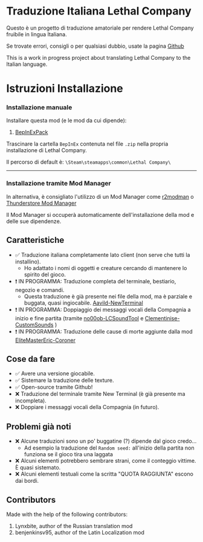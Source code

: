 # Traduzione Italiana Lethal Company

Questo è un progetto di traduzione amatoriale per rendere Lethal Company fruibile in lingua Italiana.

Se trovate errori, consigli o per qualsiasi dubbio, usate la pagina [Github](https://github.com/Macapple96/Traduzione-Lethal-Company)

This is a work in progress project about translating Lethal Company to the Italian language.

# Istruzioni Installazione

### Installazione manuale
Installare questa mod (e le mod da cui dipende):

1. [BepInExPack](https://thunderstore.io/c/lethal-company/p/BepInEx/BepInExPack/)

Trascinare la cartella `BepInEx` contenuta nel file `.zip` nella propria installazione di Lethal Company.

Il percorso di default è: `\Steam\steamapps\common\Lethal Company\`

---

### Installazione tramite Mod Manager

In alternativa, è consigliato l'utilizzo di un Mod Manager come [r2modman](https://thunderstore.io/c/lethal-company/p/ebkr/r2modman/) o [Thunderstore Mod Manager](https://www.overwolf.com/app/Thunderstore-Thunderstore_Mod_Manager)

Il Mod Manager si occuperà automaticamente dell'installazione della mod e delle sue dipendenze.

## Caratteristiche
- ✅ Traduzione italiana completamente lato client (non serve che tutti la installino).
	- Ho adattato i nomi di oggetti e creature cercando di mantenere lo spirito del gioco.
- ❗ IN PROGRAMMA: Traduzione completa del terminale, bestiario, negozio e comandi.
	- Questa traduzione è già presente nei file della mod, ma è parziale e buggata, quasi ingiocabile. [Aavild-NewTerminal](https://thunderstore.io/c/lethal-company/p/Aavild/NewTerminal/)
- ❗ IN PROGRAMMA: Doppiaggio dei messaggi vocali della Compagnia a inizio e fine partita (tramite [no00ob-LCSoundTool](https://thunderstore.io/c/lethal-company/p/no00ob/LCSoundTool/) e [Clementinise-CustomSounds](https://thunderstore.io/c/lethal-company/p/Clementinise/CustomSounds/) )
- ❗ IN PROGRAMMA: Traduzione delle cause di morte aggiunte dalla mod [EliteMasterEric-Coroner](https://thunderstore.io/c/lethal-company/p/EliteMasterEric/Coroner/)

## Cose da fare

- ✅ Avere una versione giocabile.
- ✅ Sistemare la traduzione delle texture.
- ✅ Open-source tramite Github!
- ❌ Traduzione del terminale tramite New Terminal (è già presente ma incompleta).
- ❌ Doppiare i messaggi vocali della Compagnia (in futuro).

## Problemi già noti

- ❌ Alcune traduzioni sono un po' buggatine (?) dipende dal gioco credo...
	+ Ad esempio la traduzione del `Random seed:` all'inizio della partita non funziona se il gioco tira una laggata
- ❌ Alcuni elementi potrebbero sembrare strani, come il conteggio vittime. È quasi sistemato.
- ❌ Alcuni elementi testuali come la scritta "QUOTA RAGGIUNTA" escono dai bordi.

## Contributors

Made with the help of the following contributors:

1. Lynxbite, author of the Russian translation mod
2. benjenkinsv95, author of the Latin Localization mod